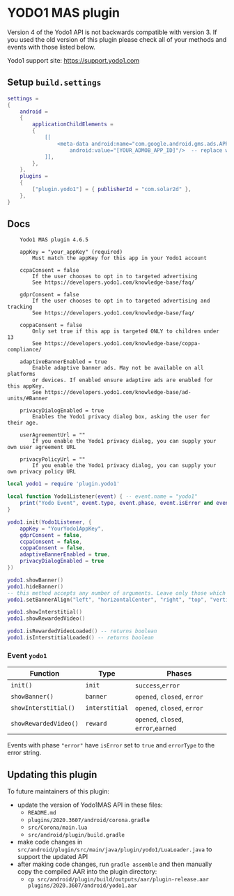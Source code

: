 # YODO1 MAS plugin

Version 4 of the Yodo1 API is not backwards compatible with version 3. If you used the old version of this plugin please check all of your methods and events with those listed below.

Yodo1 support site: https://support.yodo1.com

## Setup `build.settings`


```lua
settings =
{
    android =
    {
        applicationChildElements =
        {
            [[
                <meta-data android:name="com.google.android.gms.ads.APPLICATION_ID"
                    android:value="[YOUR_ADMOB_APP_ID]"/>  -- replace with your app id. See: https://goo.gl/fQ2neu
            ]],
        },
    },
    plugins = 
    {
        ["plugin.yodo1"] = { publisherId = "com.solar2d" },
    }, 
}
```

## Docs

```
    Yodo1 MAS plugin 4.6.5

    appKey = "your_appKey" (required)
        Must match the appKey for this app in your Yodo1 account

    ccpaConsent = false
        If the user chooses to opt in to targeted advertising
        See https://developers.yodo1.com/knowledge-base/faq/

    gdprConsent = false
        If the user chooses to opt in to targeted advertising and tracking
        See https://developers.yodo1.com/knowledge-base/faq/

    coppaConsent = false
        Only set true if this app is targeted ONLY to children under 13
        See https://developers.yodo1.com/knowledge-base/coppa-compliance/

    adaptiveBannerEnabled = true
        Enable adaptive banner ads. May not be available on all platforms
        or devices. If enabled ensure adaptive ads are enabled for this appKey.
        See https://developers.yodo1.com/knowledge-base/ad-units/#Banner

    privacyDialogEnabled = true
        Enables the Yodo1 privacy dialog box, asking the user for their age.

    userAgreementUrl = ""
        If you enable the Yodo1 privacy dialog, you can supply your own user agreement URL

    privacyPolicyUrl = ""
        If you enable the Yodo1 privacy dialog, you can supply your own privacy policy URL
```

```lua
local yodo1 = require 'plugin.yodo1'

local function Yodo1Listener(event) { -- event.name = "yodo1"
    print("Yodo Event", event.type, event.phase, event.isError and event.errorType)
}

yodo1.init(Yodo1Listener, {
    appKey = "YourYodo1AppKey",
    gdprConsent = false,
    ccpaConsent = false,
    coppaConsent = false,
    adaptiveBannerEnabled = true,
    privacyDialogEnabled = true
})

yodo1.showBanner()
yodo1.hideBanner()
-- this method accepts any number of arguments. Leave only those which make sense
yodo1.setBannerAlign("left", "horizontalCenter", "right", "top", "verticalCenter", "bottom")

yodo1.showInterstitial()
yodo1.showRewardedVideo()

yodo1.isRewardedVideoLoaded() -- returns boolean
yodo1.isInterstitialLoaded() -- returns boolean

```

### Event `yodo1`

| Function                | Type                | Phases                             |
| ----------------------- | ------------------- | -----------------------------------|
| `init()`                | `init`            | `success`,`error`                    |
| `showBanner()`          | `banner`          | `opened`, `closed`, `error`          |
| `showInterstitial()`    | `interstitial`    | `opened`, `closed`, `error`          |
| `showRewardedVideo()`   | `reward`          | `opened`, `closed`, `error`,`earned` |

Events with phase `"error"` have `isError` set to `true` and `errorType` to the error string.


## Updating this plugin

To future maintainers of this plugin:

* update the version of Yodo1MAS API in these files:
  * `README.md`
  * `plugins/2020.3607/android/corona.gradle`
  * `src/Corona/main.lua`
  * `src/android/plugin/build.gradle`
* make code changes in `src/android/plugin/src/main/java/plugin/yodo1/LuaLoader.java` to support the updated API
* after making code changes, run `gradle assemble` and then manually copy the compiled AAR into the plugin directory:
  * `cp src/android/plugin/build/outputs/aar/plugin-release.aar plugins/2020.3607/android/yodo1.aar`
